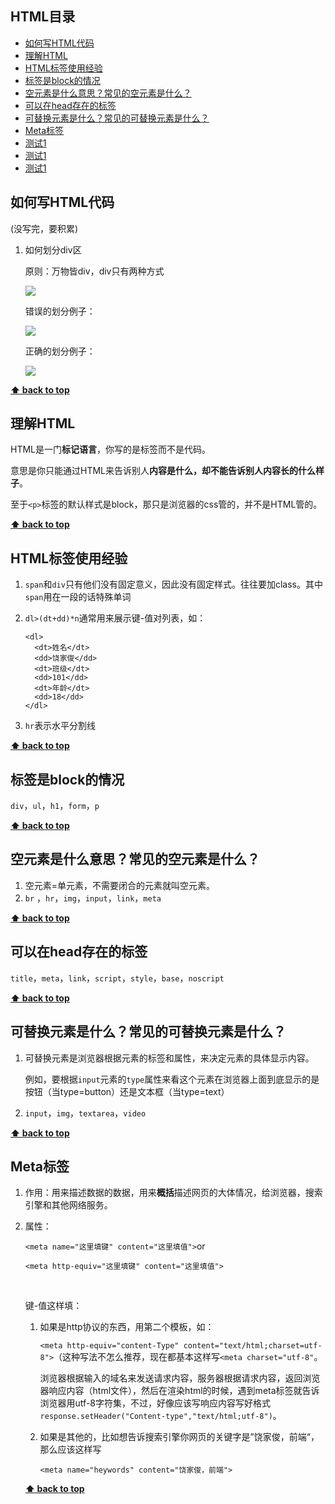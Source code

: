 



## HTML目录

- [如何写HTML代码](#如何写html代码)
- [理解HTML](#理解html)
- [HTML标签使用经验](#html标签使用经验)
- [标签是block的情况](#标签是block的情况)
- [空元素是什么意思？常见的空元素是什么？](#空元素是什么意思常见的空元素是什么)
- [可以在head存在的标签](#可以在head存在的标签)
- [可替换元素是什么？常见的可替换元素是什么？ ](#可替换元素是什么常见的可替换元素是什么 )
- [Meta标签](#meta标签)
- [测试1](#测试%3f)
- [测试1](#测试1)
- [测试1](#测试1)























## 如何写HTML代码

(没写完，要积累)

1. 如何划分div区

   原则：万物皆div，div只有两种方式

   ![](https://i.loli.net/2017/10/16/59e49b342fdf8.bmp)

   错误的划分例子：

   ![](https://i.loli.net/2017/10/16/59e49a1deb669.bmp)

   正确的划分例子：

   ![](https://i.loli.net/2017/10/16/59e49a1e391ed.bmp)

**[⬆ back to top](#html目录)**



## 理解HTML

HTML是一门**标记语言**，你写的是标签而不是代码。

意思是你只能通过HTML来告诉别人**内容是什么，却不能告诉别人内容长的什么样子**。

至于`<p>`标签的默认样式是block，那只是浏览器的css管的，并不是HTML管的。

**[⬆ back to top](#html目录)**





## HTML标签使用经验

1. `span`和`div`只有他们没有固定意义，因此没有固定样式。往往要加class。其中`span`用在一段的话特殊单词

2. `dl>(dt+dd)*n`通常用来展示键-值对列表，如：

   ```
   <dl>
     <dt>姓名</dt>
     <dd>饶家俊</dd>
     <dt>班级</dt>
     <dd>101</dd>
     <dt>年龄</dt>
     <dd>18</dd>
   </dl>    
   ```

3. `hr`表示水平分割线


**[⬆ back to top](#html目录)**






## 标签是block的情况

`div`，`ul`，`h1`，`form`，`p`

**[⬆ back to top](#html目录)**



##  空元素是什么意思？常见的空元素是什么？

1. 空元素=单元素，不需要闭合的元素就叫空元素。
2. `br` ，`hr`，`img`，`input`，`link`，`meta`


**[⬆ back to top](#html目录)**






## 可以在head存在的标签 

`title`，`meta`，`link`，`script`，`style`，`base`，`noscript`

**[⬆ back to top](#html目录)**





## 可替换元素是什么？常见的可替换元素是什么？ 

1. 可替换元素是浏览器根据元素的标签和属性，来决定元素的具体显示内容。

   例如，要根据`input`元素的`type`属性来看这个元素在浏览器上面到底显示的是按钮（当type=button）还是文本框（当type=text）

2. `input`，`img`，`textarea`，`video`


**[⬆ back to top](#html目录)**






## Meta标签

1. 作用：用来描述数据的数据，用来**概括**描述网页的大体情况，给浏览器，搜索引擎和其他网络服务。

2. 属性：

   `<meta name="这里填键" content="这里填值">`or

   `<meta http-equiv="这里填键" content="这里填值">`

   ​

   键-值这样填：

   1. 如果是http协议的东西，用第二个模板，如：

      `<meta http-equiv="content-Type" content="text/html;charset=utf-8">`（这种写法不怎么推荐，现在都基本这样写`<meta charset="utf-8"`。

      浏览器根据输入的域名来发送请求内容，服务器根据请求内容，返回浏览器响应内容（html文件），然后在渲染html的时候，遇到meta标签就告诉浏览器用utf-8字符集，不过，好像应该写响应内容写好格式`response.setHeader("Content-type","text/html;utf-8")`。

   2. 如果是其他的，比如想告诉搜索引擎你网页的关键字是”饶家俊，前端“，那么应该这样写

      `<meta name="heywords" content="饶家俊，前端">`

   **[⬆ back to top](#html目录)**

   ​

   ​

## 